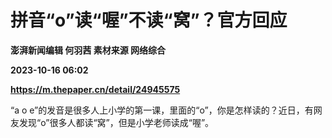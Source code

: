 # 拼音“o”读“喔”不读“窝”？官方回应
**澎湃新闻编辑 何羽茜 素材来源 网络综合**

**2023-10-16 06:02**

**https://m.thepaper.cn/detail/24945575**

“a o e”的发音是很多人上小学的第一课，里面的“o”，你是怎样读的？近日，有网友发现“o”很多人都读“窝”，但是小学老师读成“喔”。